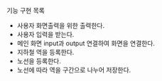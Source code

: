 기능 구현 목록

- 사용자 화면출력을 위한 출력한다.
- 사용자 입력을 받는다.
- 메인 화면 input과 output 연결하여 화면을 연결한다.
- 지하철 역을 등록한다.
- 노선을 등록한다.
- 노선에 따라 역을 구간으로 나누어 저장한다.

